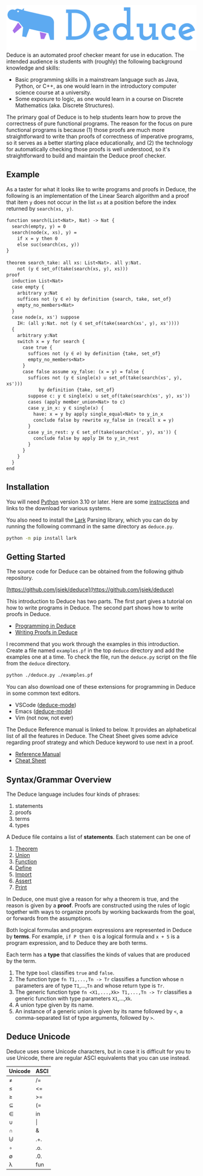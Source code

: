 
![Deduce logo: blue and purple hippo](logos/Main-Logo.svg)
Deduce is an automated proof checker meant for use in education. The
intended audience is students with (roughly) the following background
knowledge and skills:

* Basic programming skills in a mainstream language such as Java,
  Python, or C++, as one would learn in the introductory computer
  science course at a university.
* Some exposure to logic, as one would learn in a course on Discrete
  Mathematics (aka. Discrete Structures).

The primary goal of Deduce is to help students learn how to prove the
correctness of pure functional programs. The reason for the focus on
pure functional programs is because (1) those proofs are much more
straightforward to write than proofs of correctness of imperative
programs, so it serves as a better starting place educationally, and
(2) the technology for automatically checking those proofs is well
understood, so it's straightforward to build and maintain the Deduce
proof checker.

## Example

As a taster for what it looks like to write programs and proofs in
Deduce, the following is an implementation of the Linear Search
algorithm and a proof that item `y` does not occur in the list `xs` at
a position before the index returned by `search(xs, y)`.

```{.deduce^#search_take}
function search(List<Nat>, Nat) -> Nat {
  search(empty, y) = 0
  search(node(x, xs), y) =
    if x = y then 0
    else suc(search(xs, y))
}

theorem search_take: all xs: List<Nat>. all y:Nat.
    not (y ∈ set_of(take(search(xs, y), xs)))
proof
  induction List<Nat>
  case empty {
    arbitrary y:Nat
    suffices not (y ∈ ∅) by definition {search, take, set_of}
    empty_no_members<Nat>
  }
  case node(x, xs') suppose
    IH: (all y:Nat. not (y ∈ set_of(take(search(xs', y), xs'))))
  {
    arbitrary y:Nat
    switch x = y for search {
      case true {
        suffices not (y ∈ ∅) by definition {take, set_of}
        empty_no_members<Nat>
      }
      case false assume xy_false: (x = y) = false {
        suffices not (y ∈ single(x) ∪ set_of(take(search(xs', y), xs')))
            by definition {take, set_of}
        suppose c: y ∈ single(x) ∪ set_of(take(search(xs', y), xs'))
        cases (apply member_union<Nat> to c)
        case y_in_x: y ∈ single(x) {
          have: x = y by apply single_equal<Nat> to y_in_x
          conclude false by rewrite xy_false in (recall x = y)
        }
        case y_in_rest: y ∈ set_of(take(search(xs', y), xs')) {
          conclude false by apply IH to y_in_rest
        }
      }
    }
  }
end
```

## Installation

You will need [Python](https://www.python.org/) version 3.10 or later.
Here are some
[instructions](https://wiki.python.org/moin/BeginnersGuide/Download)
and links to the download for various systems.

You also need to install the
[Lark](https://github.com/lark-parser/lark) Parsing library, which you
can do by running the following command in the same directory as
`deduce.py`.

```bash
python -m pip install lark
```

## Getting Started

The source code for Deduce can be obtained from the following github repository.

[https://github.com/jsiek/deduce](https://github.com/jsiek/deduce)

This introduction to Deduce has two parts. The first part gives a
tutorial on how to write programs in Deduce.  The second
part shows how to write proofs in Deduce.

* [Programming in Deduce](./doc/FunctionalProgramming.md)
* [Writing Proofs in Deduce](./doc/ProofIntro.md)

I recommend that you work through the examples in this
introduction. Create a file named `examples.pf` in the top `deduce`
directory and add the examples one at a time. To check the file, run
the `deduce.py` script on the file from the `deduce` directory.

```bash
python ./deduce.py ./examples.pf
```

You can also download one of these extensions for programming in Deduce in some common text editors. 
- VSCode ([deduce-mode](https://github.com/HalflingHelper/deduce-mode))
- Emacs ([deduce-mode](https://github.com/mateidragony/deduce-mode))
- Vim (not now, not ever)

The Deduce Reference manual is linked to below. It provides an
alphabetical list of all the features in Deduce. The Cheat Sheet gives
some advice regarding proof strategy and which Deduce keyword to use
next in a proof.

* [Reference Manual](./doc/Reference.md)
* [Cheat Sheet](./doc/CheatSheet.md)

## Syntax/Grammar Overview

The Deduce language includes four kinds of phrases:

1. statements
2. proofs
3. terms
4. types

A Deduce file contains a list of **statements**. Each statement can be one of
1. [Theorem](./doc/Reference.md#theorem-statement)
2. [Union](./doc/Reference.md#union-statement)
3. [Function](./doc/Reference.md#function-statement)
4. [Define](./doc/Reference.md#define-statement)
5. [Import](./doc/Reference.md#import-statement)
6. [Assert](./doc/Reference.md#assert-statement)
7. [Print](./doc/Reference.md#print-statement)

In Deduce, one must give a reason for why a theorem is true, and the
reason is given by a **proof**. Proofs are constructed using the rules
of logic together with ways to organize proofs by working backwards
from the goal, or forwards from the assumptions.

Both logical formulas and program expressions are represented in
Deduce by **terms**. For example, `if P then Q` is a logical formula
and `x + 5` is a program expression, and to Deduce they are both terms.

Each term has a **type** that classifies the kinds of values that are
produced by the term. 

1. The type `bool` classifies `true` and `false`.
2. The function type `fn T1,...,Tn -> Tr` classifies a function
   whose n parameters are of type `T1`,...,`Tn` and whose return type is `Tr`.
3. The generic function type `fn <X1,...,Xk> T1,...,Tn -> Tr` classifies a generic
   function with type parameters `X1`,...,`Xk`.
4. A union type given by its name.
5. An instance of a generic union is given by its name followed
   by `<`, a comma-separated list of type arguments, followed by `>`.

## Deduce Unicode
Deduce uses some Unicode characters, but in case it is difficult
for you to use Unicode, there are regular ASCI equivalents that
you can use instead.

| Unicode | ASCI |
| ------- | ---- |
| ≠       | /=   |
| ≤       | <=   |
| ≥       | >=   |
| ⊆       | (=   |
| ∈       | in   |
| ∪       | \|   |
| ∩       | &    |
| ⨄       | .+.  |
| ∘       | .o.  |
| ∅       | .0.  |
| λ       | fun  |


<!--  LocalWords:  aka fn ys xs IH pf py NatList builtin suc bool nat
 -->
<!--  LocalWords:  Equational Deduce's subterm pos subformulas tri eq
 -->
<!--  LocalWords:  subformula le refl ls cond Pxs Px ponens conc prem
 -->
<!--  LocalWords:  contra foo sx xy dist mult
 -->


<!--
```{.deduce^file=index.pf}
import Nat
import List
import Set

<<search_take>>
```
-->
